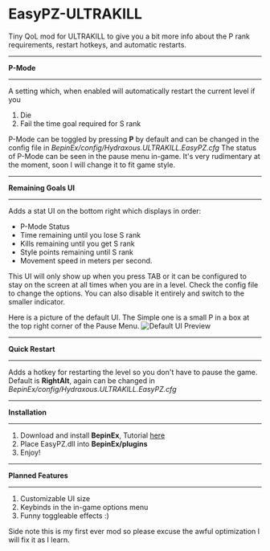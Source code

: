 # EasyPZ-ULTRAKILL
Tiny QoL mod for ULTRAKILL to give you a bit more info about the P rank requirements, restart hotkeys, and automatic restarts.


_______________________________________________________________________________________________________________________________________
**P-Mode**
_______________________________________________________________________________________________________________________________________
A setting which, when enabled will automatically restart the current level if you 
1. Die
2. Fail the time goal required for S rank

P-Mode can be toggled by pressing **P** by default and can be changed in the config file in *BepinEx/config/Hydraxous.ULTRAKILL.EasyPZ.cfg*
The status of P-Mode can be seen in the pause menu in-game. It's very rudimentary at the moment, soon I will change it to fit game style.

_______________________________________________________________________________________________________________________________________
**Remaining Goals UI**
_______________________________________________________________________________________________________________________________________
Adds a stat UI on the bottom right which displays in order:
 - P-Mode Status
 - Time remaining until you lose S rank
 - Kills remaining until you get S rank
 - Style points remaining until S rank
 - Movement speed in meters per second.
 
 This UI will only show up when you press TAB or it can be configured to stay on the screen at all times when you are in a level. 
 Check the config file to change the options. You can also disable it entirely and switch to the smaller indicator.

Here is a picture of the default UI. The Simple one is a small P in a box at the top right corner of the Pause Menu.
![Default UI Preview](https://cdn.discordapp.com/attachments/432329547023908884/1018269292002824242/asefaefae.PNG)

_______________________________________________________________________________________________________________________________________
**Quick Restart**
_______________________________________________________________________________________________________________________________________
Adds a hotkey for restarting the level so you don't have to pause the game.
Default is **RightAlt**, again can be changed in *BepinEx/config/Hydraxous.ULTRAKILL.EasyPZ.cfg*

_______________________________________________________________________________________________________________________________________
**Installation**
_______________________________________________________________________________________________________________________________________
1. Download and install **BepinEx**, Tutorial [here](https://www.youtube.com/watch?v=meNiXcbPh_s)
2. Place EasyPZ.dll into **BepinEx/plugins**
3. Enjoy!

_______________________________________________________________________________________________________________________________________
**Planned Features**
_______________________________________________________________________________________________________________________________________
1. Customizable UI size
2. Keybinds in the in-game options menu
3. Funny toggleable effects :)


Side note this is my first ever mod so please excuse the awful optimization I will fix it as I learn.
